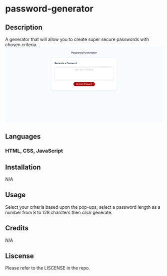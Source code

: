# password-generator

## Description
A generator that will allow you to create super secure passwords with chosen criteria.
![PasswordGeneratorProject](./Assets/password-generator-screenshot.png)

## Languages
### HTML, CSS, JavaScript

## Installation
N/A

## Usage
Select your criteria based upon the pop-ups, select a password length as a number from 8 to 128 charcters then click generate.
## Credits
N/A

## Liscense
Please refer to the LISCENSE in the repo.
